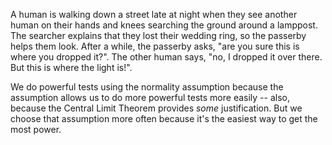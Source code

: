 A human is walking down a street late at night when they see another human on
their hands and knees searching the ground around a lamppost. The searcher
explains that they lost their wedding ring, so the passerby helps them look.
After a while, the passerby asks, "are you sure this is where you dropped it?".
The other human says, "no, I dropped it over there. But this is where the
light is!".

We do powerful tests using the normality assumption because the assumption allows us to do more powerful tests more easily -- also, because the Central Limit Theorem provides _some_ justification. But we choose that assumption more often because it's the easiest way to get the most power.
